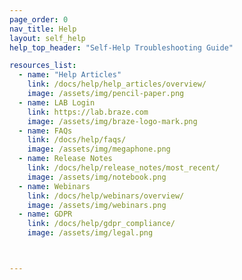 ```yaml
---
page_order: 0
nav_title: Help
layout: self_help
help_top_header: "Self-Help Troubleshooting Guide"

resources_list:
  - name: "Help Articles"
    link: /docs/help/help_articles/overview/
    image: /assets/img/pencil-paper.png
  - name: LAB Login
    link: https://lab.braze.com
    image: /assets/img/braze-logo-mark.png
  - name: FAQs
    link: /docs/help/faqs/
    image: /assets/img/megaphone.png
  - name: Release Notes
    link: /docs/help/release_notes/most_recent/
    image: /assets/img/notebook.png
  - name: Webinars
    link: /docs/help/webinars/overview/
    image: /assets/img/webinars.png
  - name: GDPR
    link: /docs/help/gdpr_compliance/
    image: /assets/img/legal.png



---
```

